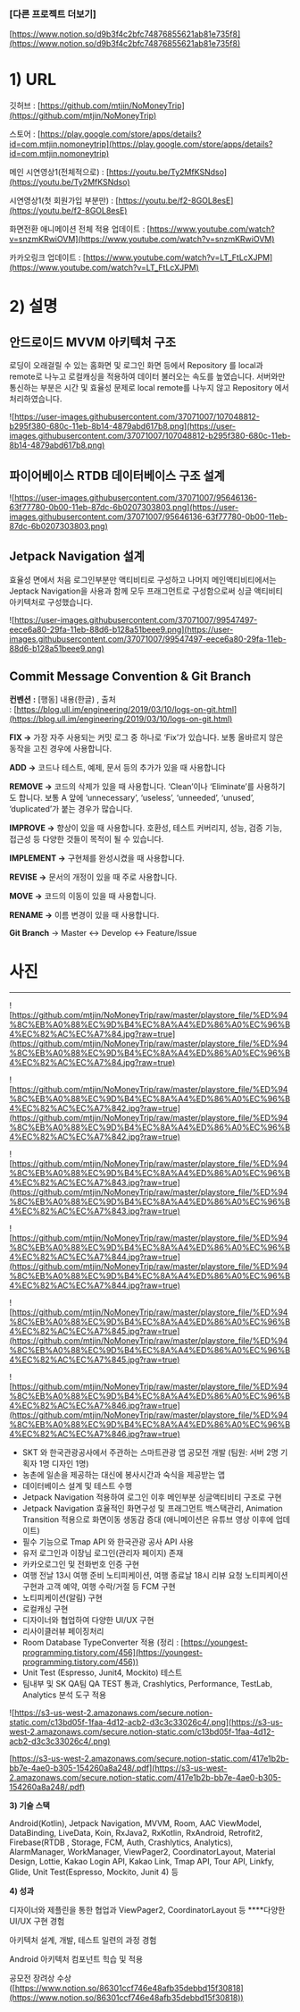 ### [다른 프로젝트 더보기]

[https://www.notion.so/d9b3f4c2bfc74876855621ab81e735f8](https://www.notion.so/d9b3f4c2bfc74876855621ab81e735f8)

# **1) URL**

 깃허브 : [https://github.com/mtjin/NoMoneyTrip](https://github.com/mtjin/NoMoneyTrip)

 스토어 : [https://play.google.com/store/apps/details?id=com.mtjin.nomoneytrip](https://play.google.com/store/apps/details?id=com.mtjin.nomoneytrip)

 메인 시연영상1(전체적으로) : [https://youtu.be/Ty2MfKSNdso](https://youtu.be/Ty2MfKSNdso)

 시연영상1(첫 회원가입 부분만) : [https://youtu.be/f2-8GOL8esE](https://youtu.be/f2-8GOL8esE)

 화면전환 애니메이션 전체 적용 업데이트 : [https://www.youtube.com/watch?v=snzmKRwiOVM](https://www.youtube.com/watch?v=snzmKRwiOVM)

 카카오링크 업데이트 : [https://www.youtube.com/watch?v=LT_FtLcXJPM](https://www.youtube.com/watch?v=LT_FtLcXJPM)

# **2) 설명**

## **안드로이드 MVVM 아키텍처 구조**

로딩이 오래걸릴 수 있는 홈화면 및 로그인 화면 등에서 Repository 를 local과 remote로 나누고 로컬캐싱을 적용하여 데이터 불러오는 속도를 높였습니다. 서버와만 통신하는 부분은 시간 및 효율성 문제로 local remote를 나누지 않고 Repository 에서 처리하였습니다.

![https://user-images.githubusercontent.com/37071007/107048812-b295f380-680c-11eb-8b14-4879abd617b8.png](https://user-images.githubusercontent.com/37071007/107048812-b295f380-680c-11eb-8b14-4879abd617b8.png)

## 파이어베이스 RTDB ****데이터베이스 구조 설계****

![https://user-images.githubusercontent.com/37071007/95646136-63f77780-0b00-11eb-87dc-6b0207303803.png](https://user-images.githubusercontent.com/37071007/95646136-63f77780-0b00-11eb-87dc-6b0207303803.png)

## **Jetpack Navigation 설계**

효율성 면에서 처음 로그인부분만 액티비티로 구성하고 나머지 메인액티비티에서는 Jeptack Navigation을 사용과 함께 모두 프래그먼트로 구성함으로써 싱글 액티비티 아키텍처로 구성했습니다.

![https://user-images.githubusercontent.com/37071007/99547497-eece6a80-29fa-11eb-88d6-b128a51beee9.png](https://user-images.githubusercontent.com/37071007/99547497-eece6a80-29fa-11eb-88d6-b128a51beee9.png)

## **Commit Message Convention  & Git Branch**

**컨벤션** **:** [행동] 내용(한글) , 출처 : [https://blog.ull.im/engineering/2019/03/10/logs-on-git.html](https://blog.ull.im/engineering/2019/03/10/logs-on-git.html)

**FIX ->** 가장 자주 사용되는 커밋 로그 중 하나로 ‘Fix’가 있습니다. 보통 올바르지 않은 동작을 고친 경우에 사용합니다.

**ADD ->** 코드나 테스트, 예제, 문서 등의 추가가 있을 때 사용합니다

**REMOVE ->** 코드의 삭제가 있을 때 사용합니다. ‘Clean’이나 ‘Eliminate’를 사용하기도 합니다. 보통 A 앞에 ‘unnecessary’, ‘useless’, ‘unneeded’, ‘unused’, ‘duplicated’가 붙는 경우가 많습니다.

**IMPROVE ->** 향상이 있을 때 사용합니다. 호환성, 테스트 커버리지, 성능, 검증 기능, 접근성 등 다양한 것들이 목적이 될 수 있습니다.

**IMPLEMENT ->** 구현체를 완성시켰을 때 사용합니다.

**REVISE ->** 문서의 개정이 있을 때 주로 사용합니다.

**MOVE ->** 코드의 이동이 있을 때 사용합니다.

**RENAME ->** 이름 변경이 있을 때 사용합니다.

**Git Branch** → Master ↔ Develop ↔ Feature/Issue

# **사진**

---

![https://github.com/mtjin/NoMoneyTrip/raw/master/playstore_file/%ED%94%8C%EB%A0%88%EC%9D%B4%EC%8A%A4%ED%86%A0%EC%96%B4%EC%82%AC%EC%A7%84.jpg?raw=true](https://github.com/mtjin/NoMoneyTrip/raw/master/playstore_file/%ED%94%8C%EB%A0%88%EC%9D%B4%EC%8A%A4%ED%86%A0%EC%96%B4%EC%82%AC%EC%A7%84.jpg?raw=true)

![https://github.com/mtjin/NoMoneyTrip/raw/master/playstore_file/%ED%94%8C%EB%A0%88%EC%9D%B4%EC%8A%A4%ED%86%A0%EC%96%B4%EC%82%AC%EC%A7%842.jpg?raw=true](https://github.com/mtjin/NoMoneyTrip/raw/master/playstore_file/%ED%94%8C%EB%A0%88%EC%9D%B4%EC%8A%A4%ED%86%A0%EC%96%B4%EC%82%AC%EC%A7%842.jpg?raw=true)

![https://github.com/mtjin/NoMoneyTrip/raw/master/playstore_file/%ED%94%8C%EB%A0%88%EC%9D%B4%EC%8A%A4%ED%86%A0%EC%96%B4%EC%82%AC%EC%A7%843.jpg?raw=true](https://github.com/mtjin/NoMoneyTrip/raw/master/playstore_file/%ED%94%8C%EB%A0%88%EC%9D%B4%EC%8A%A4%ED%86%A0%EC%96%B4%EC%82%AC%EC%A7%843.jpg?raw=true)

![https://github.com/mtjin/NoMoneyTrip/raw/master/playstore_file/%ED%94%8C%EB%A0%88%EC%9D%B4%EC%8A%A4%ED%86%A0%EC%96%B4%EC%82%AC%EC%A7%844.jpg?raw=true](https://github.com/mtjin/NoMoneyTrip/raw/master/playstore_file/%ED%94%8C%EB%A0%88%EC%9D%B4%EC%8A%A4%ED%86%A0%EC%96%B4%EC%82%AC%EC%A7%844.jpg?raw=true)

![https://github.com/mtjin/NoMoneyTrip/raw/master/playstore_file/%ED%94%8C%EB%A0%88%EC%9D%B4%EC%8A%A4%ED%86%A0%EC%96%B4%EC%82%AC%EC%A7%845.jpg?raw=true](https://github.com/mtjin/NoMoneyTrip/raw/master/playstore_file/%ED%94%8C%EB%A0%88%EC%9D%B4%EC%8A%A4%ED%86%A0%EC%96%B4%EC%82%AC%EC%A7%845.jpg?raw=true)

![https://github.com/mtjin/NoMoneyTrip/raw/master/playstore_file/%ED%94%8C%EB%A0%88%EC%9D%B4%EC%8A%A4%ED%86%A0%EC%96%B4%EC%82%AC%EC%A7%846.jpg?raw=true](https://github.com/mtjin/NoMoneyTrip/raw/master/playstore_file/%ED%94%8C%EB%A0%88%EC%9D%B4%EC%8A%A4%ED%86%A0%EC%96%B4%EC%82%AC%EC%A7%846.jpg?raw=true)

- SKT 와 한국관광공사에서 주관하는 스마트관광 앱 공모전 개발 (팀원: 서버 2명 기획자 1명 디자인 1명)
- 농촌에 일손을 제공하는 대신에 봉사시간과 숙식을 제공받는 앱
- 데이터베이스 설계 및 테스트 수행
- Jetpack Navigation 적용하여 로그인 이후 메인부분 싱글액티비티 구조로 구현
- Jetpack Navigation  효율적인 화면구성 및 프래그먼트 백스택관리, Animation Transition 적용으로 화면이동 생동감 증대 (애니메이션은 유튜브 영상 이후에 업데이트)
- 필수 기능으로 Tmap API 와 한국관광 공사 API 사용
- 유저 로그인과 이장님 로그인(관리자 페이지) 존재
- 카카오로그인 및 전화번호 인증 구현
- 여행 전날 13시 여행 준비 노티피케이션, 여행 종료날 18시 리뷰 요청 노티피케이션 구현과 고객 예약, 여행 수락/거절 등 FCM 구현
- 노티피케이션(알림) 구현
- 로컬캐싱 구현
- 디자이너와 협업하여 다양한 UI/UX 구현
- 리사이클러뷰 페이징처리
- Room Database TypeConverter 적용 (정리 : [https://youngest-programming.tistory.com/456](https://youngest-programming.tistory.com/456))
- Unit Test (Espresso, Junit4, Mockito) 테스트
- 팀내부 및 SK QA팀 QA TEST 통과, Crashlytics, Performance, TestLab, Analytics 분석 도구 적용

![https://s3-us-west-2.amazonaws.com/secure.notion-static.com/c13bd05f-1faa-4d12-acb2-d3c3c33026c4/.png](https://s3-us-west-2.amazonaws.com/secure.notion-static.com/c13bd05f-1faa-4d12-acb2-d3c3c33026c4/.png)

[https://s3-us-west-2.amazonaws.com/secure.notion-static.com/417e1b2b-bb7e-4ae0-b305-154260a8a248/.pdf](https://s3-us-west-2.amazonaws.com/secure.notion-static.com/417e1b2b-bb7e-4ae0-b305-154260a8a248/.pdf)

**3) 기술 스택**

Android(Kotlin), Jetpack Navigation, MVVM, Room, AAC ViewModel, DataBinding, LiveData, Koin, RxJava2, RxKotlin, RxAndroid, Retrofit2, Firebase(RTDB , Storage, FCM, Auth, Crashlytics, Analytics), AlarmManager, WorkManager, ViewPager2, CoordinatorLayout, Material Design, Lottie,  Kakao Login API, Kakao Link, Tmap API, Tour API, Linkfy, Glide, Unit Test(Espresso, Mockito, Junit 4) 등

**4) 성과**

디자이너와 제플린을 통한 협업과 ViewPager2, CoordinatorLayout 등 ****다양한 UI/UX 구현 경험

아키텍처 설계, 개발, 테스트 일련의 과정 경험

Android 아키텍처 컴포넌트 힉습 및 적용  

공모전 장려상 수상 ([https://www.notion.so/86301ccf746e48afb35debbd15f30818](https://www.notion.so/86301ccf746e48afb35debbd15f30818))
